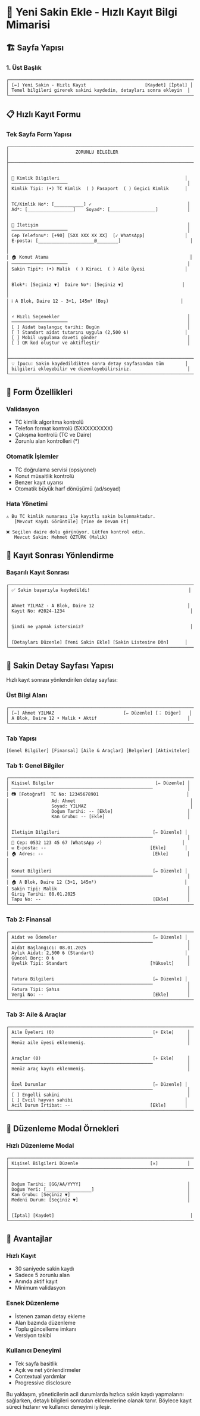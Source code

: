 # 👤 Yeni Sakin Ekle - Hızlı Kayıt Bilgi Mimarisi

## 🏗️ Sayfa Yapısı

### 1. **Üst Başlık**

```
┌─────────────────────────────────────────────────────────────────────┐
│ [←] Yeni Sakin - Hızlı Kayıt                      [Kaydet] [İptal] │
│ Temel bilgileri girerek sakini kaydedin, detayları sonra ekleyin  │
└─────────────────────────────────────────────────────────────────────┘
```

## 📋 Hızlı Kayıt Formu

### **Tek Sayfa Form Yapısı**

```
┌─────────────────────────────────────────────────────────────────────┐
│                         ZORUNLU BİLGİLER                            │
├─────────────────────────────────────────────────────────────────────┤
│                                                                     │
│ 👤 Kimlik Bilgileri                                               │
│ ─────────────────────                                             │
│ Kimlik Tipi: (•) TC Kimlik  ( ) Pasaport  ( ) Geçici Kimlik      │
│                                                                     │
│ TC/Kimlik No*: [___________] ✓                                    │
│ Ad*: [_________________]    Soyad*: [_________________]           │
│                                                                     │
│ 📱 İletişim                                                        │
│ ─────────────────────                                             │
│ Cep Telefonu*: [+90] [5XX XXX XX XX]  [✓ WhatsApp]               │
│ E-posta: [_____________________@________]                          │
│                                                                     │
│ 🏠 Konut Atama                                                     │
│ ─────────────────────                                             │
│ Sakin Tipi*: (•) Malik  ( ) Kiracı  ( ) Aile Üyesi               │
│                                                                     │
│ Blok*: [Seçiniz ▼]  Daire No*: [Seçiniz ▼]                      │
│                                                                     │
│ ℹ️ A Blok, Daire 12 - 3+1, 145m² (Boş)                           │
│                                                                     │
│ ⚡ Hızlı Seçenekler                                                │
│ ─────────────────────                                             │
│ [ ] Aidat başlangıç tarihi: Bugün                                 │
│ [ ] Standart aidat tutarını uygula (2,500 ₺)                     │
│ [ ] Mobil uygulama daveti gönder                                  │
│ [ ] QR kod oluştur ve aktifleştir                                 │
│                                                                     │
├─────────────────────────────────────────────────────────────────────┤
│ 💡 İpucu: Sakin kaydedildikten sonra detay sayfasından tüm        │
│ bilgileri ekleyebilir ve düzenleyebilirsiniz.                     │
└─────────────────────────────────────────────────────────────────────┘
```

## 🎯 Form Özellikleri

### **Validasyon**

- TC kimlik algoritma kontrolü
- Telefon format kontrolü (5XXXXXXXXX)
- Çakışma kontrolü (TC ve Daire)
- Zorunlu alan kontrolleri (\*)

### **Otomatik İşlemler**

- TC doğrulama servisi (opsiyonel)
- Konut müsaitlik kontrolü
- Benzer kayıt uyarısı
- Otomatik büyük harf dönüşümü (ad/soyad)

### **Hata Yönetimi**

```
⚠️ Bu TC kimlik numarası ile kayıtlı sakin bulunmaktadır.
   [Mevcut Kaydı Görüntüle] [Yine de Devam Et]

❌ Seçilen daire dolu görünüyor. Lütfen kontrol edin.
   Mevcut Sakin: Mehmet ÖZTÜRK (Malik)
```

## 💾 Kayıt Sonrası Yönlendirme

### **Başarılı Kayıt Sonrası**

```
┌─────────────────────────────────────────────────────────────────────┐
│ ✅ Sakin başarıyla kaydedildi!                                     │
│                                                                     │
│ Ahmet YILMAZ - A Blok, Daire 12                                   │
│ Kayıt No: #2024-1234                                               │
│                                                                     │
│ Şimdi ne yapmak istersiniz?                                        │
│                                                                     │
│ [Detayları Düzenle] [Yeni Sakin Ekle] [Sakin Listesine Dön]      │
└─────────────────────────────────────────────────────────────────────┘
```

## 📄 Sakin Detay Sayfası Yapısı

Hızlı kayıt sonrası yönlendirilen detay sayfası:

### **Üst Bilgi Alanı**

```
┌─────────────────────────────────────────────────────────────────────┐
│ [←] Ahmet YILMAZ                          [✏️ Düzenle] [⋮ Diğer]   │
│ A Blok, Daire 12 • Malik • Aktif                                  │
└─────────────────────────────────────────────────────────────────────┘
```

### **Tab Yapısı**

```
[Genel Bilgiler] [Finansal] [Aile & Araçlar] [Belgeler] [Aktiviteler]
```

### **Tab 1: Genel Bilgiler**

```
┌─────────────────────────────────────────────────────────────────────┐
│ Kişisel Bilgiler                                      [✏️ Düzenle] │
│ ─────────────────────────────────────────────────────             │
│ 📷 [Fotoğraf]  TC No: 12345678901                                 │
│                Ad: Ahmet                                           │
│                Soyad: YILMAZ                                       │
│                Doğum Tarihi: -- [Ekle]                            │
│                Kan Grubu: -- [Ekle]                               │
│                                                                     │
│ İletişim Bilgileri                                   [✏️ Düzenle] │
│ ─────────────────────────────────────────────────────             │
│ 📱 Cep: 0532 123 45 67 (WhatsApp ✓)                              │
│ ✉️ E-posta: --                                       [Ekle]       │
│ 🏠 Adres: --                                         [Ekle]       │
│                                                                     │
│ Konut Bilgileri                                      [✏️ Düzenle] │
│ ─────────────────────────────────────────────────────             │
│ 🏠 A Blok, Daire 12 (3+1, 145m²)                                 │
│ Sakin Tipi: Malik                                                 │
│ Giriş Tarihi: 08.01.2025                                          │
│ Tapu No: --                                          [Ekle]       │
└─────────────────────────────────────────────────────────────────────┘
```

### **Tab 2: Finansal**

```
┌─────────────────────────────────────────────────────────────────────┐
│ Aidat ve Ödemeler                                    [✏️ Düzenle] │
│ ─────────────────────────────────────────────────────             │
│ Aidat Başlangıcı: 08.01.2025                                      │
│ Aylık Aidat: 2,500 ₺ (Standart)                                  │
│ Güncel Borç: 0 ₺                                                  │
│ Üyelik Tipi: Standart                               [Yükselt]     │
│                                                                     │
│ Fatura Bilgileri                                     [✏️ Düzenle] │
│ ─────────────────────────────────────────────────────             │
│ Fatura Tipi: Şahıs                                                │
│ Vergi No: --                                         [Ekle]       │
└─────────────────────────────────────────────────────────────────────┘
```

### **Tab 3: Aile & Araçlar**

```
┌─────────────────────────────────────────────────────────────────────┐
│ Aile Üyeleri (0)                                     [+ Ekle]     │
│ ─────────────────────────────────────────────────────             │
│ Henüz aile üyesi eklenmemiş.                                      │
│                                                                     │
│ Araçlar (0)                                          [+ Ekle]     │
│ ─────────────────────────────────────────────────────             │
│ Henüz araç kaydı eklenmemiş.                                      │
│                                                                     │
│ Özel Durumlar                                        [✏️ Düzenle] │
│ ─────────────────────────────────────────────────────             │
│ [ ] Engelli sakini                                                │
│ [ ] Evcil hayvan sahibi                                          │
│ Acil Durum İrtibat: --                              [Ekle]       │
└─────────────────────────────────────────────────────────────────────┘
```

## 🔧 Düzenleme Modal Örnekleri

### **Hızlı Düzenleme Modal**

```
┌─────────────────────────────────────────────────────────────────────┐
│ Kişisel Bilgileri Düzenle                           [✕]           │
├─────────────────────────────────────────────────────────────────────┤
│                                                                     │
│ Doğum Tarihi: [GG/AA/YYYY]                                        │
│ Doğum Yeri: [_________________]                                   │
│ Kan Grubu: [Seçiniz ▼]                                            │
│ Medeni Durum: [Seçiniz ▼]                                         │
│                                                                     │
│ [İptal] [Kaydet]                                                   │
└─────────────────────────────────────────────────────────────────────┘
```

## 🚀 Avantajlar

### **Hızlı Kayıt**

- 30 saniyede sakin kaydı
- Sadece 5 zorunlu alan
- Anında aktif kayıt
- Minimum validasyon

### **Esnek Düzenleme**

- İstenen zaman detay ekleme
- Alan bazında düzenleme
- Toplu güncelleme imkanı
- Versiyon takibi

### **Kullanıcı Deneyimi**

- Tek sayfa basitlik
- Açık ve net yönlendirmeler
- Contextual yardımlar
- Progressive disclosure

Bu yaklaşım, yöneticilerin acil durumlarda hızlıca sakin kaydı yapmalarını sağlarken, detaylı bilgileri sonradan eklemelerine olanak tanır. Böylece kayıt süreci hızlanır ve kullanıcı deneyimi iyileşir.
